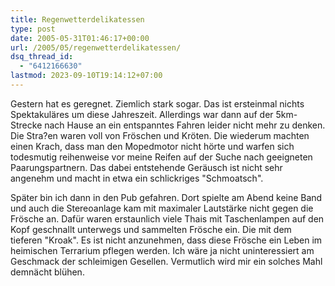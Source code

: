 ```yaml
---
title: Regenwetterdelikatessen
type: post
date: 2005-05-31T01:46:17+00:00
url: /2005/05/regenwetterdelikatessen/
dsq_thread_id:
  - "6412166630"
lastmod: 2023-09-10T19:14:12+07:00
---
```

Gestern hat es geregnet. Ziemlich stark sogar. Das ist ersteinmal nichts Spektakuläres um diese Jahreszeit. Allerdings war dann auf der 5km-Strecke nach Hause an ein entspanntes Fahren leider nicht mehr zu denken. Die Stra?en waren voll von Fröschen und Kröten. Die wiederum machten einen Krach, dass man den Mopedmotor nicht hörte und warfen sich todesmutig reihenweise vor meine Reifen auf der Suche nach geeigneten Paarungspartnern. Das dabei entstehende Geräusch ist nicht sehr angenehm und macht in etwa ein schlickriges "Schmoatsch".

Später bin ich dann in den Pub gefahren. Dort spielte am Abend keine Band und auch die Stereoanlage kam mit maximaler Lautstärke nicht gegen die Frösche an. Dafür waren erstaunlich viele Thais mit Taschenlampen auf den Kopf geschnallt unterwegs und sammelten Frösche ein. Die mit dem tieferen "Kroak". Es ist nicht anzunehmen, dass diese Frösche ein Leben im heimischen Terrarium pflegen werden. Ich wäre ja nicht uninteressiert am Geschmack der schleimigen Gesellen. Vermutlich wird mir ein solches Mahl demnächt blühen.
